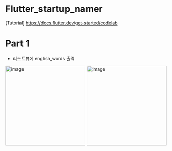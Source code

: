# Flutter_startup_namer
[Tutorial] https://docs.flutter.dev/get-started/codelab

# Part 1
* 리스트뷰에 english_words 출력
<div>
<img width="250" alt="image" src="https://user-images.githubusercontent.com/63574571/190966823-0a6161c2-12dc-4738-9fea-139d4285d886.png">
<img width="250" alt="image" src="https://user-images.githubusercontent.com/63574571/190967412-f68593c5-c21e-4a96-a4ee-6ede48ffe631.gif">
</div>
